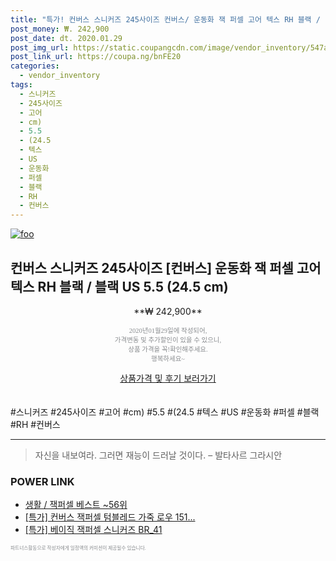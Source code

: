 ```yaml
--- 
title: "특가! 컨버스 스니커즈 245사이즈 컨버스/ 운동화 잭 퍼셀 고어 텍스 RH 블랙 / ..." 
post_money: ₩. 242,900 
post_date: dt. 2020.01.29 
post_img_url: https://static.coupangcdn.com/image/vendor_inventory/547a/3034df54378e167195a8cfe3ae7819775cd3ddb6a0a4182e69b219f31f3d.jpg 
post_link_url: https://coupa.ng/bnFE20 
categories: 
  - vendor_inventory 
tags: 
  - 스니커즈 
  - 245사이즈 
  - 고어 
  - cm) 
  - 5.5 
  - (24.5 
  - 텍스 
  - US 
  - 운동화 
  - 퍼셀 
  - 블랙 
  - RH 
  - 컨버스 
--- 
```

[![foo](https://static.coupangcdn.com/image/vendor_inventory/547a/3034df54378e167195a8cfe3ae7819775cd3ddb6a0a4182e69b219f31f3d.jpg)](https://coupa.ng/bnFE20) 

## 컨버스 스니커즈 245사이즈 [컨버스] 운동화 잭 퍼셀 고어 텍스 RH 블랙 / 블랙 US 5.5 (24.5 cm) 
<p style="text-align: center;">**₩ 242,900**</p> 
<p style="text-align: center;"><span style="color: #898c8f; font-family: Georgia,Times,serif; font-size: 0.75em;">2020년01월29일에 작성되어, <br>가격변동 및 추가할인이 있을 수 있으니,<br> 상품 가격을 꼭!확인해주세요.<br>행복하세요~</span> 
</p>	 
<div markdown="0" style="text-align: center;"><a href="https://coupa.ng/bnFE20" class="btn btn--success">상품가격 및 후기 보러가기</a></div> 
<br><br> 
  #스니커즈 #245사이즈 #고어 #cm) #5.5 #(24.5 #텍스 #US #운동화 #퍼셀 #블랙 #RH #컨버스 
<hr> 

> 자신을 내보여라. 그러면 재능이 드러날 것이다. – 발타사르 그라시안 


### POWER LINK

* <a href="https://blog.naver.com/santokki14/221788288938" target="_blank">생활 / 잭퍼셀 베스트 ~56위</a>
* <a href="https://blog.naver.com/sakai111/221788343489" target="_blank">[특가] 컨버스 잭퍼셀 텀블레드 가죽 로우 151...</a>
* <a href="https://blog.naver.com/an0733/221789510274" target="_blank">[특가] 베이직 잭퍼셀 스니커즈 BR_41</a>

<span style="color: #898c8f; font-family: Georgia,Times,serif; font-size: 0.55em;">파트너스활동으로 작성자에게 일정액의 커미션이 제공될수 있습니다.</span> 

